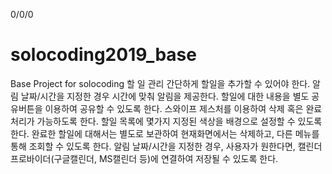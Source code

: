 0/0/0

# solocoding2019_base
Base Project for solocoding
할 일 관리
간단하게 할일을 추가할 수 있어야 한다.
알림 날짜/시간을 지정한 경우 시간에 맞춰 알림을 제공한다.
할일에 대한 내용을 별도 공유버튼을 이용하여 공유할 수 있도록 한다.
스와이프 제스처를 이용하여 삭제 혹은 완료처리가 가능하도록 한다.
할일 목록에 몇가지 지정된 색상을 배경으로 설정할 수 있도록 한다.
완료한 할일에 대해서는 별도로 보관하여 현재화면에서는 삭제하고, 다른 메뉴를 통해 조회할 수 있도록 한다.
알림 날짜/시간을 지정한 경우, 사용자가 원한다면, 캘린더 프로바이더(구글캘린더, MS캘린더 등)에 연결하여 저장될 수 있도록 한다.
